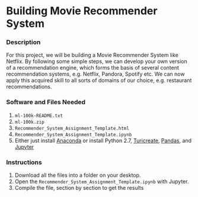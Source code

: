 # Building Movie Recommender System

### Description
For this project, we will be building a Movie Recommender System like Netflix. By following some simple steps, we can develop your own version of a recommendation engine, which forms the basis of several content recommendation systems, e.g. Netflix, Pandora, Spotify etc. We can now apply this acquired skill to all sorts of domains of our choice, e.g. restaurant recommendations.

### Software and Files Needed
1. ```ml-100k-README.txt```
2. ```ml-100k.zip```
3. ```Recommender_System_Assignment_Template.html```
4. ```Recommender_System_Assignment_Template.ipynb```
5. Either just install [Anaconda](https://www.anaconda.com/download/)
   or install Python 2.7, [Turicreate](https://github.com/apple/turicreate), [Pandas](https://pypi.org/project/pandas/0.23.0rc2/#files), and [Jupyter](http://jupyter.org/)


### Instructions
1. Download all the files into a folder on your desktop.
2. Open the ```Recommender_System_Assignment_Template.ipynb``` with Jupyter.
3. Compile the file, section by section to get the results
